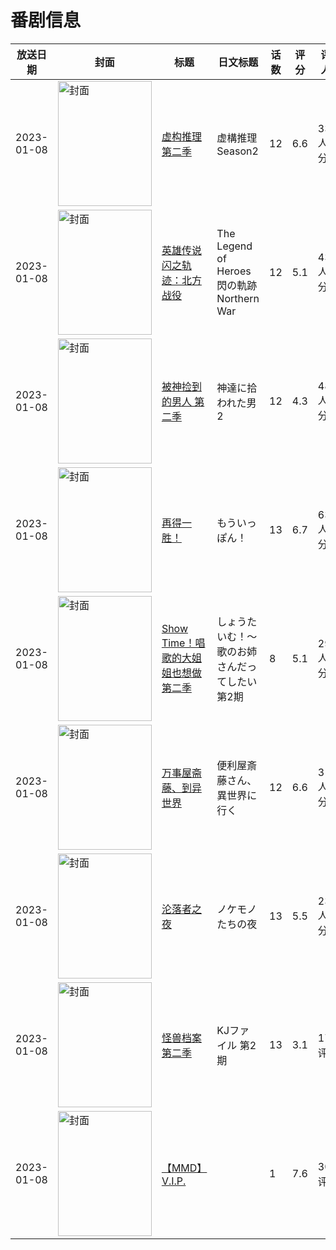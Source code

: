 # 番剧信息

|放送日期|封面|标题|日文标题|话数|评分|评分人数|
|---|---|---|---|---|---|---|
|2023-01-08|<img src="//lain.bgm.tv/pic/cover/c/44/09/320839_3sL1e.jpg" alt="封面" style="width:150px;height:200px;object-fit:cover;">|[虚构推理 第二季](https://bangumi.tv/subject/320839)|虚構推理 Season2|12|6.6|3368人评分|
|2023-01-08|<img src="//lain.bgm.tv/pic/cover/c/af/3b/330334_4YY37.jpg" alt="封面" style="width:150px;height:200px;object-fit:cover;">|[英雄传说 闪之轨迹：北方战役](https://bangumi.tv/subject/330334)|The Legend of Heroes 閃の軌跡 Northern War|12|5.1|438人评分|
|2023-01-08|<img src="//lain.bgm.tv/pic/cover/c/7c/2c/338150_mspsF.jpg" alt="封面" style="width:150px;height:200px;object-fit:cover;">|[被神捡到的男人 第二季](https://bangumi.tv/subject/338150)|神達に拾われた男2|12|4.3|482人评分|
|2023-01-08|<img src="//lain.bgm.tv/pic/cover/c/e8/53/341148_831I5.jpg" alt="封面" style="width:150px;height:200px;object-fit:cover;">|[再得一胜！](https://bangumi.tv/subject/341148)|もういっぽん！|13|6.7|637人评分|
|2023-01-08|<img src="/img/no_icon_subject.png" alt="封面" style="width:150px;height:200px;object-fit:cover;">|[Show Time！唱歌的大姐姐也想做 第二季](https://bangumi.tv/subject/359059)|しょうたいむ！～歌のお姉さんだってしたい 第2期|8|5.1|294人评分|
|2023-01-08|<img src="//lain.bgm.tv/pic/cover/c/5a/a2/366165_Ds2pa.jpg" alt="封面" style="width:150px;height:200px;object-fit:cover;">|[万事屋斋藤、到异世界](https://bangumi.tv/subject/366165)|便利屋斎藤さん、異世界に行く|12|6.6|3146人评分|
|2023-01-08|<img src="//lain.bgm.tv/pic/cover/c/3c/fd/390239_baBMz.jpg" alt="封面" style="width:150px;height:200px;object-fit:cover;">|[沦落者之夜](https://bangumi.tv/subject/390239)|ノケモノたちの夜|13|5.5|233人评分|
|2023-01-08|<img src="//lain.bgm.tv/pic/cover/c/0e/a4/403671_d6GGL.jpg" alt="封面" style="width:150px;height:200px;object-fit:cover;">|[怪兽档案 第二季](https://bangumi.tv/subject/403671)|KJファイル 第2期|13|3.1|17人评分|
|2023-01-08|<img src="//lain.bgm.tv/pic/cover/c/0c/70/422905_NccJF.jpg" alt="封面" style="width:150px;height:200px;object-fit:cover;">|[【MMD】V.I.P.](https://bangumi.tv/subject/422905)||1|7.6|30人评分|
